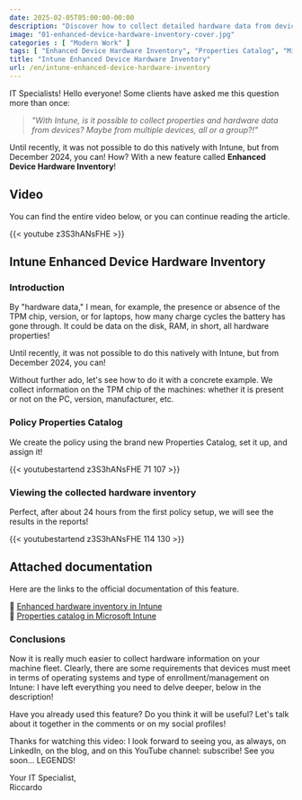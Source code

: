 ```yaml
---
date: 2025-02-05T05:00:00-00:00
description: "Discover how to collect detailed hardware data from devices with Intune and the new Enhanced Device Hardware Inventory feature. Get reports in 24 hours!"
image: "01-enhanced-device-hardware-inventory-cover.jpg"
categories : [ "Modern Work" ]
tags: [ "Enhanced Device Hardware Inventory", "Properties Catalog", "Microsoft Intune", "Intune", "Video", "Guide" ]
title: "Intune Enhanced Device Hardware Inventory"
url: /en/intune-enhanced-device-hardware-inventory
---
```

IT Specialists! Hello everyone! Some clients have asked me this question more than once:

> *"With Intune, is it possible to collect properties and hardware data from devices? Maybe from multiple devices, all or a group?!"*

Until recently, it was not possible to do this natively with Intune, but from December 2024, you can! How? With a new feature called **Enhanced Device Hardware Inventory**!

## Video
You can find the entire video below, or you can continue reading the article.

{{< youtube z3S3hANsFHE >}}

## Intune Enhanced Device Hardware Inventory

### Introduction
By "hardware data," I mean, for example, the presence or absence of the TPM chip, version, or for laptops, how many charge cycles the battery has gone through. It could be data on the disk, RAM, in short, all hardware properties!

Until recently, it was not possible to do this natively with Intune, but from December 2024, you can!

Without further ado, let's see how to do it with a concrete example.
We collect information on the TPM chip of the machines: whether it is present or not on the PC, version, manufacturer, etc.

### Policy Properties Catalog
We create the policy using the brand new Properties Catalog, set it up, and assign it!

{{< youtubestartend z3S3hANsFHE 71 107 >}}

### Viewing the collected hardware inventory
Perfect, after about 24 hours from the first policy setup, we will see the results in the reports!

{{< youtubestartend z3S3hANsFHE 114 130 >}}

## Attached documentation
Here are the links to the official documentation of this feature.

📃 [Enhanced hardware inventory in Intune](https://techcommunity.microsoft.com/blog/microsoftintuneblog/enhanced-hardware-inventory-in-intune-coming-in-december/4303744)  
📃 [Properties catalog in Microsoft Intune](https://learn.microsoft.com/en-us/mem/intune/configuration/properties-catalog)


### Conclusions
Now it is really much easier to collect hardware information on your machine fleet.
Clearly, there are some requirements that devices must meet in terms of operating systems and type of enrollment/management on Intune: I have left everything you need to delve deeper, below in the description!

Have you already used this feature? Do you think it will be useful? Let's talk about it together in the comments or on my social profiles!

Thanks for watching this video: I look forward to seeing you, as always, on LinkedIn, on the blog, and on this YouTube channel: subscribe!
See you soon... LEGENDS!

Your IT Specialist,  
Riccardo